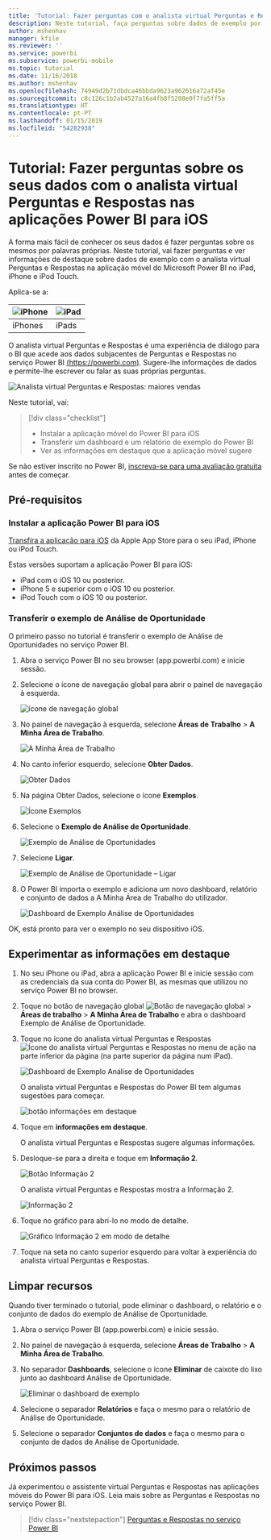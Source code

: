 ```yaml
---
title: 'Tutorial: Fazer perguntas com o analista virtual Perguntas e Respostas em aplicações iOS'
description: Neste tutorial, faça perguntas sobre dados de exemplo por palavras próprias com o analista virtual Perguntas e Respostas na aplicação móvel Power BI no dispositivo iOS.
author: mshenhav
manager: kfile
ms.reviewer: ''
ms.service: powerbi
ms.subservice: powerbi-mobile
ms.topic: tutorial
ms.date: 11/16/2018
ms.author: mshenhav
ms.openlocfilehash: 74949d2b71dbdca46bbda9623a962616a72af45e
ms.sourcegitcommit: c8c126c1b2ab4527a16a4fb8f5208e0f7fa5ff5a
ms.translationtype: HT
ms.contentlocale: pt-PT
ms.lasthandoff: 01/15/2019
ms.locfileid: "54282938"
---
```

# <a name="tutorial-ask-questions-about-your-data-with-the-qa-virtual-analyst-in-the-power-bi-ios-apps"></a>Tutorial: Fazer perguntas sobre os seus dados com o analista virtual Perguntas e Respostas nas aplicações Power BI para iOS

A forma mais fácil de conhecer os seus dados é fazer perguntas sobre os mesmos por palavras próprias. Neste tutorial, vai fazer perguntas e ver informações de destaque sobre dados de exemplo com o analista virtual Perguntas e Respostas na aplicação móvel do Microsoft Power BI no iPad, iPhone e iPod Touch. 

Aplica-se a:

| ![iPhone](./media/tutorial-mobile-apps-ios-qna/iphone-logo-50-px.png) | ![iPad](./media/tutorial-mobile-apps-ios-qna/ipad-logo-50-px.png) |
|:--- |:--- |
| iPhones |iPads |

O analista virtual Perguntas e Respostas é uma experiência de diálogo para o BI que acede aos dados subjacentes de Perguntas e Respostas no serviço Power BI [(https://powerbi.com)](https://powerbi.com). Sugere-lhe informações de dados e permite-lhe escrever ou falar as suas próprias perguntas.

![Analista virtual Perguntas e Respostas: maiores vendas](./media/tutorial-mobile-apps-ios-qna/power-bi-ios-q-n-a-top-sale-intro.png)

Neste tutorial, vai:

> [!div class="checklist"]
> * Instalar a aplicação móvel do Power BI para iOS
> * Transferir um dashboard e um relatório de exemplo do Power BI
> * Ver as informações em destaque que a aplicação móvel sugere

Se não estiver inscrito no Power BI, [inscreva-se para uma avaliação gratuita](https://app.powerbi.com/signupredirect?pbi_source=web) antes de começar.

## <a name="prerequisites"></a>Pré-requisitos

### <a name="install-the-power-bi-for-ios-app"></a>Instalar a aplicação Power BI para iOS
[Transfira a aplicação para iOS](http://go.microsoft.com/fwlink/?LinkId=522062 "Transfira a aplicação para iPhone") da Apple App Store para o seu iPad, iPhone ou iPod Touch.

Estas versões suportam a aplicação Power BI para iOS:
- iPad com o iOS 10 ou posterior.
- iPhone 5 e superior com o iOS 10 ou posterior. 
- iPod Touch com o iOS 10 ou posterior.

### <a name="download-the-opportunity-analysis-sample"></a>Transferir o exemplo de Análise de Oportunidade
O primeiro passo no tutorial é transferir o exemplo de Análise de Oportunidades no serviço Power BI.

1. Abra o serviço Power BI no seu browser (app.powerbi.com) e inicie sessão.

1. Selecione o ícone de navegação global para abrir o painel de navegação à esquerda.

    ![ícone de navegação global](./media/tutorial-mobile-apps-ios-qna/power-bi-android-quickstart-global-nav-icon.png)

2. No painel de navegação à esquerda, selecione **Áreas de Trabalho** > **A Minha Área de Trabalho**.

    ![A Minha Área de Trabalho](./media/tutorial-mobile-apps-ios-qna/power-bi-android-quickstart-my-workspace.png)

3. No canto inferior esquerdo, selecione **Obter Dados**.
   
    ![Obter Dados](./media/tutorial-mobile-apps-ios-qna/power-bi-get-data.png)

3. Na página Obter Dados, selecione o ícone **Exemplos**.
   
   ![Ícone Exemplos](./media/tutorial-mobile-apps-ios-qna/power-bi-samples-icon.png)

4. Selecione o **Exemplo de Análise de Oportunidade**.
 
    ![Exemplo de Análise de Oportunidades](./media/tutorial-mobile-apps-ios-qna/power-bi-oa.png)
 
8. Selecione **Ligar**.  
  
   ![Exemplo de Análise de Oportunidade – Ligar](./media/tutorial-mobile-apps-ios-qna/opportunity-connect.png)
   
5. O Power BI importa o exemplo e adiciona um novo dashboard, relatório e conjunto de dados a A Minha Área de Trabalho do utilizador.
   
   ![Dashboard de Exemplo Análise de Oportunidades](./media/tutorial-mobile-apps-ios-qna/power-bi-service-opportunity-sample.png)

OK, está pronto para ver o exemplo no seu dispositivo iOS.

## <a name="try-featured-insights"></a>Experimentar as informações em destaque
1. No seu iPhone ou iPad, abra a aplicação Power BI e inicie sessão com as credenciais da sua conta do Power BI, as mesmas que utilizou no serviço Power BI no browser.

1.  Toque no botão de navegação global ![Botão de navegação global](./media/tutorial-mobile-apps-ios-qna/power-bi-iphone-global-nav-button.png) > **Áreas de trabalho** > **A Minha Área de Trabalho** e abra o dashboard Exemplo de Análise de Oportunidade.

2. Toque no ícone do analista virtual Perguntas e Respostas ![Ícone do analista virtual Perguntas e Respostas](./media/tutorial-mobile-apps-ios-qna/power-bi-ios-q-n-a-icon.png) no menu de ação na parte inferior da página (na parte superior da página num iPad).

     ![Dashboard de Exemplo Análise de Oportunidades](./media/tutorial-mobile-apps-ios-qna/power-bi-ios-qna-opportunity-analysis.png)

     O analista virtual Perguntas e Respostas do Power BI tem algumas sugestões para começar.

     ![botão informações em destaque](./media/tutorial-mobile-apps-ios-qna/power-bi-ios-qna-suggest-insights.png)
3. Toque em **informações em destaque**.

     O analista virtual Perguntas e Respostas sugere algumas informações.
4. Desloque-se para a direita e toque em **Informação 2**.

    ![Botão Informação 2](./media/tutorial-mobile-apps-ios-qna/power-bi-ios-qna-suggest-insight-2.png)

     O analista virtual Perguntas e Respostas mostra a Informação 2.

    ![Informação 2](./media/tutorial-mobile-apps-ios-qna/power-bi-ios-qna-show-insight-2.png)
5. Toque no gráfico para abri-lo no modo de detalhe.

    ![Gráfico Informação 2 em modo de detalhe](./media/tutorial-mobile-apps-ios-qna/power-bi-ios-qna-open-insight-2.png)
6. Toque na seta no canto superior esquerdo para voltar à experiência do analista virtual Perguntas e Respostas.

## <a name="clean-up-resources"></a>Limpar recursos

Quando tiver terminado o tutorial, pode eliminar o dashboard, o relatório e o conjunto de dados do exemplo de Análise de Oportunidade.

1. Abra o serviço Power BI (app.powerbi.com) e inicie sessão.

2. No painel de navegação à esquerda, selecione **Áreas de Trabalho** > **A Minha Área de Trabalho**.

3. No separador **Dashboards**, selecione o ícone **Eliminar** de caixote do lixo junto ao dashboard Análise de Oportunidade.

    ![Eliminar o dashboard de exemplo](./media/tutorial-mobile-apps-ios-qna/power-bi-service-delete-opportunity-sample.png)

4. Selecione o separador **Relatórios** e faça o mesmo para o relatório de Análise de Oportunidade.

5. Selecione o separador **Conjuntos de dados** e faça o mesmo para o conjunto de dados de Análise de Oportunidade.


## <a name="next-steps"></a>Próximos passos

Já experimentou o assistente virtual Perguntas e Respostas nas aplicações móveis do Power BI para iOS. Leia mais sobre as Perguntas e Respostas no serviço Power BI.
> [!div class="nextstepaction"]
> [Perguntas e Respostas no serviço Power BI](../end-user-q-and-a.md)

